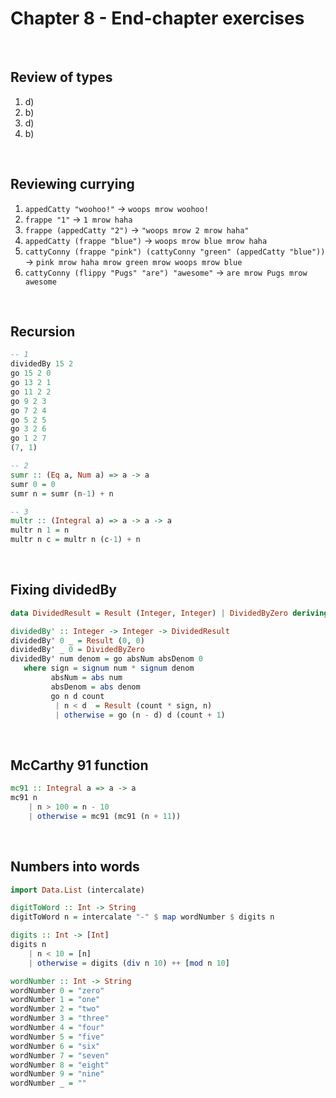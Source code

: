 # Chapter 8 - End-chapter exercises
</br>

## Review of types
1. d)
2. b)
3. d)
4. b)

<br/>

## Reviewing currying
1. `appedCatty "woohoo!"` -> `woops mrow woohoo!`
2. `frappe "1"` -> `1 mrow haha`
3. `frappe (appedCatty "2")` -> `"woops mrow 2 mrow haha"`
4. `appedCatty (frappe "blue")` -> `woops mrow blue mrow haha`
5. `cattyConny (frappe "pink") (cattyConny "green" (appedCatty "blue"))` -> `pink mrow haha mrow green mrow woops mrow blue`
6. `cattyConny (flippy "Pugs" "are") "awesome"` -> `are mrow Pugs mrow awesome`

<br/>

## Recursion
```haskell
-- 1
dividedBy 15 2
go 15 2 0
go 13 2 1
go 11 2 2
go 9 2 3
go 7 2 4
go 5 2 5
go 3 2 6 
go 1 2 7
(7, 1)

-- 2
sumr :: (Eq a, Num a) => a -> a
sumr 0 = 0
sumr n = sumr (n-1) + n

-- 3
multr :: (Integral a) => a -> a -> a
multr n 1 = n
multr n c = multr n (c-1) + n
```

<br/>

## Fixing dividedBy
```haskell
data DividedResult = Result (Integer, Integer) | DividedByZero deriving Show

dividedBy' :: Integer -> Integer -> DividedResult
dividedBy' 0 _ = Result (0, 0)
dividedBy' _ 0 = DividedByZero
dividedBy' num denom = go absNum absDenom 0
   where sign = signum num * signum denom
         absNum = abs num
         absDenom = abs denom
         go n d count
          | n < d  = Result (count * sign, n)
          | otherwise = go (n - d) d (count + 1)
```

<br/>

## McCarthy 91 function
```haskell
mc91 :: Integral a => a -> a
mc91 n
    | n > 100 = n - 10
    | otherwise = mc91 (mc91 (n + 11))
```

<br/>

## Numbers into words
```haskell
import Data.List (intercalate)

digitToWord :: Int -> String
digitToWord n = intercalate "-" $ map wordNumber $ digits n

digits :: Int -> [Int]
digits n
    | n < 10 = [n]
    | otherwise = digits (div n 10) ++ [mod n 10]

wordNumber :: Int -> String
wordNumber 0 = "zero"
wordNumber 1 = "one"
wordNumber 2 = "two"
wordNumber 3 = "three"
wordNumber 4 = "four"
wordNumber 5 = "five"
wordNumber 6 = "six"
wordNumber 7 = "seven"
wordNumber 8 = "eight"
wordNumber 9 = "nine"
wordNumber _ = ""
```